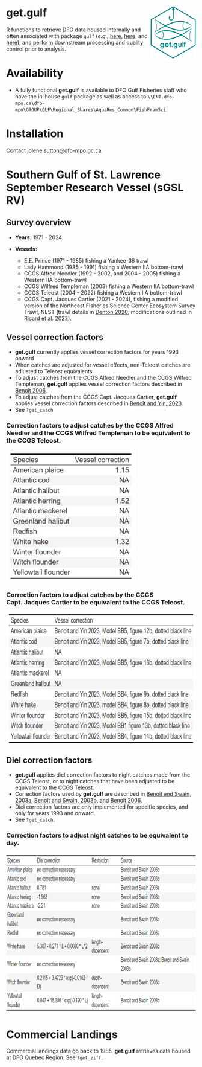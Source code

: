 
<!-- README.md is generated from README.Rmd. Please edit that file -->

# get.gulf <img src="man/figures/logo.png" align="right" height="138" alt="" />

<!-- badges: start -->
<!-- badges: end -->

R functions to retrieve DFO data housed internally and often associated
with package `gulf` (*e.g.,*
[here](https://github.com/dfo-gulf-science/gulf/tree/master),
[here](https://github.com/ricardd/gulf2), and
[here](https://github.com/TobieSurette/gulf.data)), and perform
downstream processing and quality control prior to analysis.

# Availability

- A fully functional **get.gulf** is available to DFO Gulf Fisheries
  staff who have the in-house `gulf` package as well as access to
  `\\ENT.dfo-mpo.ca\dfo-mpo\GROUP\GLF\Regional_Shares\AquaRes_Common\FishFramSci`.

# Installation

Contact <jolene.sutton@dfo-mpo.gc.ca>

# Southern Gulf of St. Lawrence September Research Vessel (sGSL RV)

## Survey overview

- **Years:** 1971 - 2024

- **Vessels:**

  - E.E. Prince (1971 - 1985) fishing a Yankee-36 trawl
  - Lady Hammond (1985 - 1991) fishing a Western IIA bottom-trawl
  - CCGS Alfred Needler (1992 - 2002, and 2004 - 2005) fishing a Western
    IIA bottom-trawl
  - CCGS Wilfred Templeman (2003) fishing a Western IIA bottom-trawl
  - CCGS Teleost (2004 - 2022) fishing a Western IIA bottom-trawl
  - CCGS Capt. Jacques Cartier (2021 - 2024), fishing a modified version
    of the Northeast Fisheries Science Center Ecosystem Survey Trawl,
    NEST (trawl details in [Denton
    2020](https://waves-vagues.dfo-mpo.gc.ca/library-bibliotheque/4087638x.pdf);
    modifications outlined in [Ricard et
    al. 2023](https://publications.gc.ca/collections/collection_2023/mpo-dfo/Fs97-6-3547-eng.pdf)).

## Vessel correction factors

- **get.gulf** currently applies vessel correction factors for years
  1993 onward
- When catches are adjusted for vessel effects, non-Teleost catches are
  adjusted to Teleost equivalents
- To adjust catches from the CCGS Alfred Needler and the CCGS Wilfred
  Templeman, **get.gulf** applies vessel correction factors described in
  [Benoît
  2006](https://www.dfo-mpo.gc.ca/csas-sccs/publications/resdocs-docrech/2006/2006_008-eng.htm).
- To adjust catches from the CCGS Capt. Jacques Cartier, **get.gulf**
  applies vessel correction factors described in [Benoît and Yin,
  2023](https://waves-vagues.dfo-mpo.gc.ca/library-bibliotheque/41220614.pdf).
- See `?get_catch`

### Correction factors to adjust catches by the CCGS Alfred Needler and the CCGS Wilfred Templeman to be equivalent to the CCGS Teleost.

<img src="man/figures/tab01.png" align="center" height="350" alt="" />

### Correction factors to adjust catches by the CCGS Capt. Jacques Cartier to be equivalent to the CCGS Teleost.

<img src="man/figures/tab02.png" align="center" height="350" alt="" />

## Diel correction factors

- **get.gulf** applies diel correction factors to night catches made
  from the CCGS Teleost, or to night catches that have been adjusted to
  be equivalent to the CCGS Teleost.
- Correction factors used by **get.gulf** are described in [Benoît and
  Swain,
  2003a](https://academic.oup.com/icesjms/article/60/6/1298/653532?login=true),
  [Benoît and Swain,
  2003b](https://publications.gc.ca/collections/collection_2012/mpo-dfo/Fs97-6-2505-eng.pdf),
  and [Benoît
  2006](https://waves-vagues.dfo-mpo.gc.ca/library-bibliotheque/331162.pdf).
- Diel correction factors are only implemented for specific species, and
  only for years 1993 and onward.
- See `?get_catch`.

### Correction factors to adjust night catches to be equivalent to day.

<img src="man/figures/tab03.png" align="center" height="425" alt="" />

# Commercial Landings

Commercial landings data go back to 1985. **get.gulf** retrieves data
housed at DFO Quebec Region. See `?get_ziff`.
